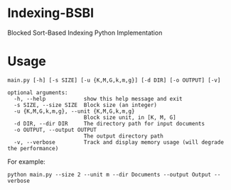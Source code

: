 # Indexing-BSBI
 Blocked Sort-Based Indexing Python Implementation
# Usage
```
main.py [-h] [-s SIZE] [-u {K,M,G,k,m,g}] [-d DIR] [-o OUTPUT] [-v]

optional arguments:
  -h, --help            show this help message and exit
  -s SIZE, --size SIZE  Block size (an integer)
  -u {K,M,G,k,m,g}, --unit {K,M,G,k,m,g}
                        Block size unit, in [K, M, G]
  -d DIR, --dir DIR     The directory path for input documents
  -o OUTPUT, --output OUTPUT
                        The output directory path
  -v, --verbose         Track and display memory usage (will degrade the performance)
  ```
  For example:
  ```
  python main.py --size 2 --unit m --dir Documents --output Output --verbose
  ```
